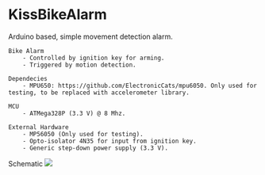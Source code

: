 # KissBikeAlarm

Arduino based, simple movement detection alarm.

	Bike Alarm
		- Controlled by ignition key for arming.
		- Triggered by motion detection.

	Dependecies
		- MPU650: https://github.com/ElectronicCats/mpu6050. Only used for testing, to be replaced with accelerometer library.

	MCU
		- ATMega328P (3.3 V) @ 8 Mhz.

	External Hardware
		- MP56050 (Only used for testing).
		- Opto-isolator 4N35 for input from ignition key. 
		- Generic step-down power supply (3.3 V).

Schematic
![](https://raw.githubusercontent.com/GitMoDu/IFilter/master/Media/Schematic.png)